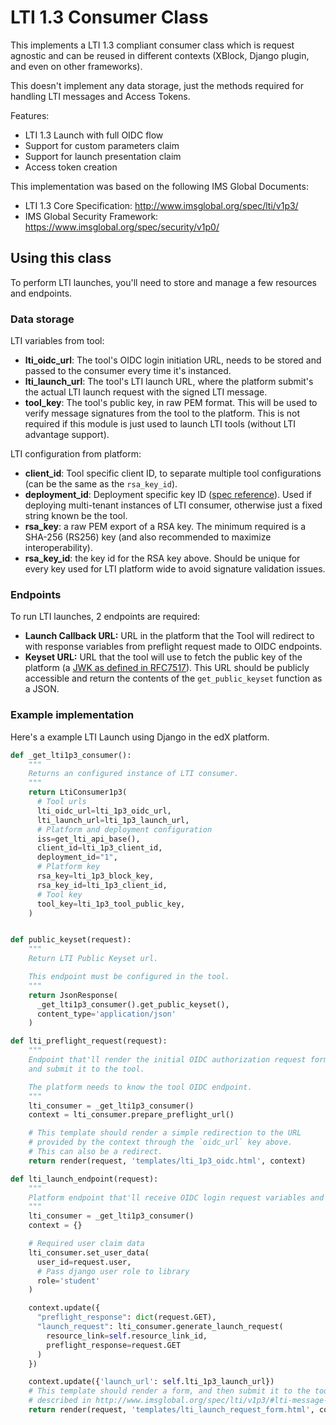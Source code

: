 # LTI 1.3 Consumer Class

This implements a LTI 1.3 compliant consumer class which is request agnostic and can
be reused in different contexts (XBlock, Django plugin, and even on other frameworks).

This doesn't implement any data storage, just the methods required for handling LTI messages
and Access Tokens.

Features:
- LTI 1.3 Launch with full OIDC flow
- Support for custom parameters claim
- Support for launch presentation claim
- Access token creation

This implementation was based on the following IMS Global Documents:
- LTI 1.3 Core Specification: http://www.imsglobal.org/spec/lti/v1p3/
- IMS Global Security Framework: https://www.imsglobal.org/spec/security/v1p0/


## Using this class

To perform LTI launches, you'll need to store and manage a few resources and endpoints.

### Data storage

LTI variables from tool:
* **lti_oidc_url**: The tool's OIDC login initiation URL, needs to be stored and passed to the consumer every time it's instanced.
* **lti_launch_url**: The tool's LTI launch URL, where the platform submit's the actual LTI launch request with the signed LTI message.
* **tool_key**: The tool's public key, in raw PEM format. This will be used to verify message signatures from the tool to the platform. This is not required if this module is just used to launch LTI tools (without LTI advantage support).

LTI configuration from platform:
* **client_id**: Tool specific client ID, to separate multiple tool configurations (can be the same as the `rsa_key_id`).
* **deployment_id**: Deployment specific key ID ([spec reference](http://www.imsglobal.org/spec/lti/v1p3/#tool-deployment)). Used if deploying multi-tenant instances of LTI consumer, otherwise just a fixed string known be the tool.
* **rsa_key**: a raw PEM export of a RSA key. The minimum required is a SHA-256 (RS256) key (and also recommended to maximize interoperability).
* **rsa_key_id**: the key id for the RSA key above. Should be unique for every key used for LTI platform wide to avoid signature validation issues.

### Endpoints

To run LTI launches, 2 endpoints are required:
* **Launch Callback URL:** URL in the platform that the Tool will redirect to with response variables from preflight request made to OIDC endpoints.
* **Keyset URL:** URL that the tool will use to fetch the public key of the platform (a [JWK as defined in RFC7517](https://tools.ietf.org/html/rfc7517)). This URL should be publicly accessible and return the contents of the `get_public_keyset` function as a JSON.

### Example implementation

Here's a example LTI Launch using Django in the edX platform.

```python
def _get_lti1p3_consumer():
	"""
    Returns an configured instance of LTI consumer.
    """
    return LtiConsumer1p3(
      # Tool urls
      lti_oidc_url=lti_1p3_oidc_url,
      lti_launch_url=lti_1p3_launch_url,
      # Platform and deployment configuration
      iss=get_lti_api_base(),
      client_id=lti_1p3_client_id,
      deployment_id="1",
      # Platform key
      rsa_key=lti_1p3_block_key,
      rsa_key_id=lti_1p3_client_id,
      # Tool key
      tool_key=lti_1p3_tool_public_key,
    )


def public_keyset(request):
    """
    Return LTI Public Keyset url.

    This endpoint must be configured in the tool.
    """
    return JsonResponse(
      _get_lti1p3_consumer().get_public_keyset(),
      content_type='application/json'
    )

def lti_preflight_request(request):
    """
    Endpoint that'll render the initial OIDC authorization request form
    and submit it to the tool.

    The platform needs to know the tool OIDC endpoint.
    """
    lti_consumer = _get_lti1p3_consumer()
    context = lti_consumer.prepare_preflight_url()

    # This template should render a simple redirection to the URL
    # provided by the context through the `oidc_url` key above.
    # This can also be a redirect.
    return render(request, 'templates/lti_1p3_oidc.html', context)

def lti_launch_endpoint(request):
    """
    Platform endpoint that'll receive OIDC login request variables and generate launch request.
    """
    lti_consumer = _get_lti1p3_consumer()
    context = {}

    # Required user claim data
    lti_consumer.set_user_data(
      user_id=request.user,
      # Pass django user role to library
      role='student'
    )

    context.update({
      "preflight_response": dict(request.GET),
      "launch_request": lti_consumer.generate_launch_request(
        resource_link=self.resource_link_id,
        preflight_response=request.GET
      )
    })

    context.update({'launch_url': self.lti_1p3_launch_url})
    # This template should render a form, and then submit it to the tool's launch URL, as
    # described in http://www.imsglobal.org/spec/lti/v1p3/#lti-message-general-details
    return render(request, 'templates/lti_launch_request_form.html', context)
```
